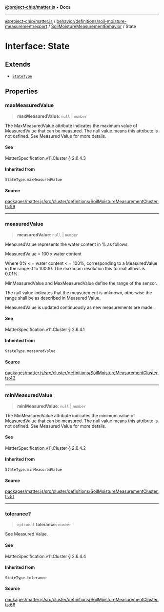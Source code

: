 [**@project-chip/matter.js**](../../../../../../../README.md) • **Docs**

***

[@project-chip/matter.js](../../../../../../../modules.md) / [behavior/definitions/soil-moisture-measurement/export](../../../README.md) / [SoilMoistureMeasurementBehavior](../README.md) / State

# Interface: State

## Extends

- [`StateType`](../../../-internal-/README.md#statetype)

## Properties

### maxMeasuredValue

> **maxMeasuredValue**: `null` \| `number`

The MaxMeasuredValue attribute indicates the maximum value of MeasuredValue that can be measured. The
null value means this attribute is not defined. See Measured Value for more details.

#### See

MatterSpecification.v11.Cluster § 2.6.4.3

#### Inherited from

`StateType.maxMeasuredValue`

#### Source

[packages/matter.js/src/cluster/definitions/SoilMoistureMeasurementCluster.ts:59](https://github.com/project-chip/matter.js/blob/7a8cbb56b87d4ccf34bec5a9a95ab40a1711324f/packages/matter.js/src/cluster/definitions/SoilMoistureMeasurementCluster.ts#L59)

***

### measuredValue

> **measuredValue**: `null` \| `number`

MeasuredValue represents the water content in % as follows:

MeasuredValue = 100 x water content

Where 0% < = water content < = 100%, corresponding to a MeasuredValue in the range 0 to 10000. The
maximum resolution this format allows is 0.01%.

MinMeasuredValue and MaxMeasuredValue define the range of the sensor.

The null value indicates that the measurement is unknown, otherwise the range shall be as described in
Measured Value.

MeasuredValue is updated continuously as new measurements are made.

#### See

MatterSpecification.v11.Cluster § 2.6.4.1

#### Inherited from

`StateType.measuredValue`

#### Source

[packages/matter.js/src/cluster/definitions/SoilMoistureMeasurementCluster.ts:43](https://github.com/project-chip/matter.js/blob/7a8cbb56b87d4ccf34bec5a9a95ab40a1711324f/packages/matter.js/src/cluster/definitions/SoilMoistureMeasurementCluster.ts#L43)

***

### minMeasuredValue

> **minMeasuredValue**: `null` \| `number`

The MinMeasuredValue attribute indicates the minimum value of MeasuredValue that can be measured. The
null value means this attribute is not defined. See Measured Value for more details.

#### See

MatterSpecification.v11.Cluster § 2.6.4.2

#### Inherited from

`StateType.minMeasuredValue`

#### Source

[packages/matter.js/src/cluster/definitions/SoilMoistureMeasurementCluster.ts:51](https://github.com/project-chip/matter.js/blob/7a8cbb56b87d4ccf34bec5a9a95ab40a1711324f/packages/matter.js/src/cluster/definitions/SoilMoistureMeasurementCluster.ts#L51)

***

### tolerance?

> `optional` **tolerance**: `number`

See Measured Value.

#### See

MatterSpecification.v11.Cluster § 2.6.4.4

#### Inherited from

`StateType.tolerance`

#### Source

[packages/matter.js/src/cluster/definitions/SoilMoistureMeasurementCluster.ts:66](https://github.com/project-chip/matter.js/blob/7a8cbb56b87d4ccf34bec5a9a95ab40a1711324f/packages/matter.js/src/cluster/definitions/SoilMoistureMeasurementCluster.ts#L66)
